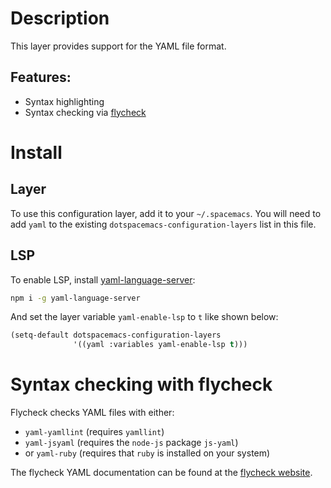 Description
===========

This layer provides support for the YAML file format.

Features:
---------

-   Syntax highlighting
-   Syntax checking via
    [flycheck](http://www.flycheck.org/en/latest/languages.html#yaml)

Install
=======

Layer
-----

To use this configuration layer, add it to your `~/.spacemacs`. You will
need to add `yaml` to the existing `dotspacemacs-configuration-layers`
list in this file.

LSP
---

To enable LSP, install
[yaml-language-server](https://github.com/redhat-developer/yaml-language-server):

``` bash
npm i -g yaml-language-server
```

And set the layer variable `yaml-enable-lsp` to `t` like shown below:

``` commonlisp
(setq-default dotspacemacs-configuration-layers
              '((yaml :variables yaml-enable-lsp t)))
```

Syntax checking with flycheck
=============================

Flycheck checks YAML files with either:

-   `yaml-yamllint` (requires `yamllint`)
-   `yaml-jsyaml` (requires the `node-js` package `js-yaml`)
-   or `yaml-ruby` (requires that `ruby` is installed on your system)

The flycheck YAML documentation can be found at the [flycheck
website](http://www.flycheck.org/en/latest/languages.html#yaml).
